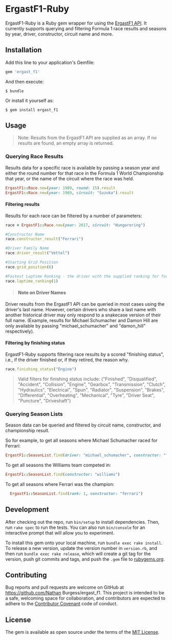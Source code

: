# ErgastF1-Ruby
ErgastF1-Ruby is a Ruby gem wrapper for using the [ErgastF1 API](http://ergast.com/mrd/).
It currently supports querying and filtering Formula 1 race results and seasons by year, driver, constructor, circuit name and more.

## Installation

Add this line to your application's Gemfile:

```ruby
gem 'ergast_f1'
```

And then execute:

    $ bundle

Or install it yourself as:

    $ gem install ergast_f1

## Usage

>Note: Results from the ErgastF1 API are supplied as an array. If no results are found, an empty array is returned.

### Querying Race Results
Results data for a specific race is available by passing a season year and either the round number for that race in the Formula 1 World Championship that year, or the name of the circuit where the race was held.

```ruby
ErgastF1::Race.new(year: 1989, round: 15).result
ErgastF1::Race.new(year: 1989, circuit: "Suzuka").result

```

#### Filtering results
Results for each race can be filtered by a number of parameters:

```ruby
race = ErgastF1::Race.new(year: 2017, circuit: "Hungaroring")

#Constructor Name
race.constructor_result("Ferrari")

#Driver Family Name
race.driver_result("Vettel")

#Starting Grid Position
race.grid_position(6)

#Fastest Laptime Ranking - the driver with the supplied ranking for fastest laptime
race.laptime_ranking(1)

```

>#### Note on Driver Names
Driver results from the ErgastF1 API can be queried in most cases using the driver's last name. However, certain drivers who share a last name with another historical driver may only respond to a snakecase version of their full name. (Example, results for Michael Schumacher and Damon Hill are only available by passing "michael_schumacher" and "damon_hill" respectively).


#### Filtering by finishing status
ErgastF1-Ruby supports filtering race results by a scored "finishing status", i.e., if the driver finished or, if they retired, the reason why.
```ruby
race.finishing_status("Engine")
```
> Valid filters for finishing status include: ("Finished", "Disqualified", "Accident", "Collision", "Engine", "Gearbox", "Transmission", "Clutch", "Hydraulics", "Electrical", "Spun", "Radiator", "Suspension", "Brakes", "Differential", "Overheating", "Mechanical", "Tyre", "Driver Seat", "Puncture", "Driveshaft")

### Querying Season Lists
Season data can be queried and filtered by circuit name, constructor, and championship result.

So for example, to get all seasons where Michael Schumacher raced for Ferrari:
```ruby
ErgastF1::SeasonList.find(driver: "michael_schumacher", constructor: "ferrari")
```

To get all seasons the Williams team competed in:
```ruby
ErgastF1::SeasonList.find(constructor: "williams")
```

To get all seasons where Ferrari was the champion:
```ruby
  ErgastF1::SeasonList.find(rank: 1, constructor: "ferrari")
```

## Development

After checking out the repo, run `bin/setup` to install dependencies. Then, run `rake spec` to run the tests. You can also run `bin/console` for an interactive prompt that will allow you to experiment.

To install this gem onto your local machine, run `bundle exec rake install`. To release a new version, update the version number in `version.rb`, and then run `bundle exec rake release`, which will create a git tag for the version, push git commits and tags, and push the `.gem` file to [rubygems.org](https://rubygems.org).

## Contributing

Bug reports and pull requests are welcome on GitHub at https://github.com/Nathan Burgess/ergast_f1. This project is intended to be a safe, welcoming space for collaboration, and contributors are expected to adhere to the [Contributor Covenant](http://contributor-covenant.org) code of conduct.


## License

The gem is available as open source under the terms of the [MIT License](http://opensource.org/licenses/MIT).

